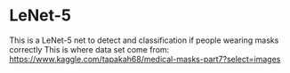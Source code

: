 # LeNet-5
This is a LeNet-5 net to detect and classification if people wearing masks correctly
This is where data set come from:
https://www.kaggle.com/tapakah68/medical-masks-part7?select=images
